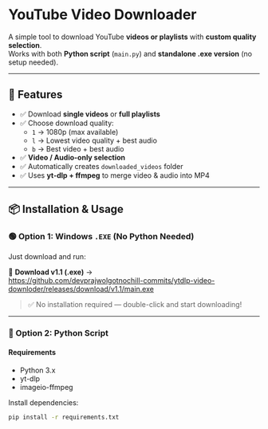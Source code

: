 # YouTube Video Downloader

A simple tool to download YouTube **videos or playlists** with **custom quality selection**.  
Works with both **Python script** (`main.py`) and **standalone .exe version** (no setup needed).

---

## 🚀 Features

- ✅ Download **single videos** or **full playlists**
- ✅ Choose download quality:
  - `1` → 1080p (max available)
  - `l` → Lowest video quality + best audio
  - `b` → Best video + best audio
- ✅ **Video / Audio-only selection**
- ✅ Automatically creates `downloaded_videos` folder
- ✅ Uses **yt-dlp + ffmpeg** to merge video & audio into MP4

---

## 📦 Installation & Usage

### 🟢 Option 1: Windows `.EXE` (No Python Needed)

Just download and run:

🔗 **Download v1.1 (.exe)** →  
https://github.com/devprajwolgotnochill-commits/ytdlp-video-downloder/releases/download/v1.1/main.exe

> ✅ No installation required — double-click and start downloading!

---

### 🐍 Option 2: Python Script

#### Requirements

- Python 3.x
- yt-dlp
- imageio-ffmpeg

Install dependencies:

```bash
pip install -r requirements.txt
